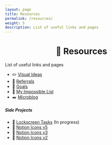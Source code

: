 ```yaml
---
layout: page
title: Resources
permalink: /resources/
weight: 5
description: List of useful links and pages
---
```

<h1 style="text-align:center;" >🍉 Resources</h1>
<p class="text-center" >List of useful links and pages</p>

* ✏️ [Visual Ideas](/visuals)
* 🎁 [Referrals](/referrals)
* 💎 [Goals](/goals)
* 🎯️ [My Impossible List](/impossible-list)
* ✒️ [Microblog](/microblog/)

##### Side Projects
* 🚧 [Lockscreen Tasks](https://twitter.com/vyshnav_xyz/status/1479787683417366531?t=O_Ak3pqzN3FH1UJlj6L_tw&s=19) (In progress)
* 🎨 [Notion Icons v5](https://notionv5.vyshnav.xyz/)
* 🎨 [Notion Icons v3](https://notionv3.vyshnav.xyz/)
* 🎨 [Notion Icons v2](https://notionv2.vyshnav.xyz/)